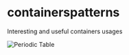 # containerspatterns
Interesting and useful containers usages

![Periodic Table](images/cp-PeriodicTable.png)
